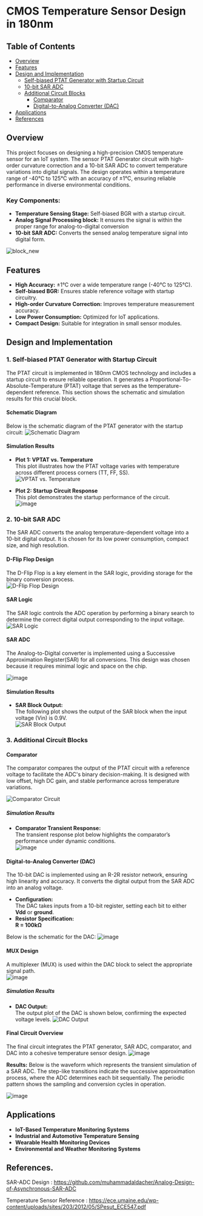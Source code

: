 # CMOS Temperature Sensor Design in 180nm

## Table of Contents
- [Overview](#overview)
- [Features](#features)
- [Design and Implementation](#design-and-implementation)
  - [Self-biased PTAT Generator with Startup Circuit](#1-self-biased-ptat-generator-with-startup-circuit)
  - [10-bit SAR ADC](#2-10-bit-sar-adc)
  - [Additional Circuit Blocks](#3-additional-circuit-blocks)
    - [Comparator](#comparator)
    - [Digital-to-Analog Converter (DAC)](#digital-to-analog-converter-dac)
- [Applications](#applications)
- [References](#references)

## Overview
This project focuses on designing a high-precision CMOS temperature sensor for an IoT system. The sensor PTAT Generator circuit with high-order curvature correction and a 10-bit SAR ADC to convert temperature variations into digital signals. The design operates within a temperature range of -40°C to 125°C with an accuracy of ±1°C, ensuring reliable performance in diverse environmental conditions.

### Key Components:
- **Temperature Sensing Stage:** Self-biased BGR with a startup circuit.
- **Analog Signal Processing block:** It ensures the signal is within the proper range for analog-to-digital conversion
- **10-bit SAR ADC:** Converts the sensed analog temperature signal into digital form.
  
![block_new](https://github.com/user-attachments/assets/6ab8393f-81a1-4bd5-a591-ae280111c916)




## Features
- **High Accuracy:** ±1°C over a wide temperature range (-40°C to 125°C).
- **Self-biased BGR:** Ensures stable reference voltage with startup circuitry.
- **High-order Curvature Correction:** Improves temperature measurement accuracy.
- **Low Power Consumption:** Optimized for IoT applications.
- **Compact Design:** Suitable for integration in small sensor modules.

## Design and Implementation

### 1. Self-biased PTAT Generator with Startup Circuit
The PTAT circuit is implemented in 180nm CMOS technology and includes a startup circuit to ensure reliable operation. It generates a Proportional-To-Absolute-Temperature (PTAT) voltage that serves as the temperature-dependent reference. This section shows the schematic and simulation results for this crucial block.

#### Schematic Diagram
Below is the schematic diagram of the PTAT generator with the startup circuit:
![Schematic Diagram](https://github.com/user-attachments/assets/ea943e14-c43c-44d8-83c1-bf43fdf86695)

#### Simulation Results
- **Plot 1: VPTAT vs. Temperature**  
  This plot illustrates how the PTAT voltage varies with temperature across different process corners (TT, FF, SS).  
  ![VPTAT vs. Temperature](https://github.com/user-attachments/assets/75892cc6-c4fc-423b-8150-84b5c7464279)

- **Plot 2: Startup Circuit Response**  
  This plot demonstrates the startup performance of the circuit.  
  ![image](https://github.com/user-attachments/assets/f6e3b2e7-bf05-4e7f-b01d-3cb03dda7199)


### 2. 10-bit SAR ADC
The SAR ADC converts the analog temperature-dependent voltage into a 10-bit digital output. It is chosen for its low power consumption, compact size, and high resolution.

#### D-Flip Flop Design
The D-Flip Flop is a key element in the SAR logic, providing storage for the binary conversion process.  
![D-Flip Flop Design](https://github.com/user-attachments/assets/ac76bdca-afd7-425e-8953-b2da08adf016)

#### SAR Logic
The SAR logic controls the ADC operation by performing a binary search to determine the correct digital output corresponding to the input voltage.  
![SAR Logic](https://github.com/user-attachments/assets/c6e3d139-ef97-44da-8e33-0086dc17de69)

#### SAR ADC
The Analog-to-Digital converter is implemented using a Successive Approximation Register(SAR) for all conversions. This design was chosen because it requires minimal logic and space on the chip.

![image](https://github.com/user-attachments/assets/42df3eb5-407c-4c92-b462-7baf59abc994)

#### Simulation Results
- **SAR Block Output:**  
  The following plot shows the output of the SAR block when the input voltage (Vin) is 0.9V.  
  ![SAR Block Output](https://github.com/user-attachments/assets/12b13c16-965a-4913-bd8f-dfef2de3de64)

### 3. Additional Circuit Blocks

#### Comparator
The comparator compares the output of the PTAT circuit with a reference voltage to facilitate the ADC's binary decision-making. It is designed with low offset, high DC gain, and stable performance across temperature variations.

![Comparator Circuit](https://github.com/user-attachments/assets/35b8a7cf-2c28-4340-b3fd-bfa0e64b93e9)

##### Simulation Results
- **Comparator Transient Response:**  
  The transient response plot below highlights the comparator’s performance under dynamic conditions.  
  ![image](https://github.com/user-attachments/assets/17eb0505-4569-4c24-91da-ceafbf943ddb)


#### Digital-to-Analog Converter (DAC)
The 10-bit DAC is implemented using an R-2R resistor network, ensuring high linearity and accuracy. It converts the digital output from the SAR ADC into an analog voltage.

- **Configuration:**  
  The DAC takes inputs from a 10-bit register, setting each bit to either **Vdd** or **ground**.
- **Resistor Specification:**  
  **R = 100kΩ**

Below is the schematic for the DAC:
![image](https://github.com/user-attachments/assets/61d1252b-889b-4968-aff5-509d37bd4a19)

#### MUX Design
A multiplexer (MUX) is used within the DAC block to select the appropriate signal path.  
![image](https://github.com/user-attachments/assets/34257a68-db41-4b58-b6f1-3d6039e4483e)


##### Simulation Results
- **DAC Output:**  
  The output plot of the DAC is shown below, confirming the expected voltage levels.
  ![DAC Output](https://github.com/user-attachments/assets/03235c65-dcfa-42cc-b370-8bb62d10de51)

#### Final Circuit Overview
The final circuit integrates the PTAT generator, SAR ADC, comparator, and DAC into a cohesive temperature sensor design.
![image](https://github.com/user-attachments/assets/f22396cc-725e-4f90-aa64-98acc9dcfd12)


**Results:**
Below is the waveform which represents the transient simulation of a SAR ADC. The step-like transitions indicate the successive approximation process, where the ADC determines each bit sequentially. The periodic pattern shows the sampling and conversion cycles in operation.

![image](https://github.com/user-attachments/assets/d8f4461e-f1e9-4755-ab41-cf3da110b292)


## Applications
- **IoT-Based Temperature Monitoring Systems**
- **Industrial and Automotive Temperature Sensing**
- **Wearable Health Monitoring Devices**
- **Environmental and Weather Monitoring Systems**

## References.
SAR-ADC Design :  https://github.com/muhammadaldacher/Analog-Design-of-Asynchronous-SAR-ADC

Temperature Sensor Reference :  https://ece.umaine.edu/wp-content/uploads/sites/203/2012/05/SPesut_ECE547.pdf


